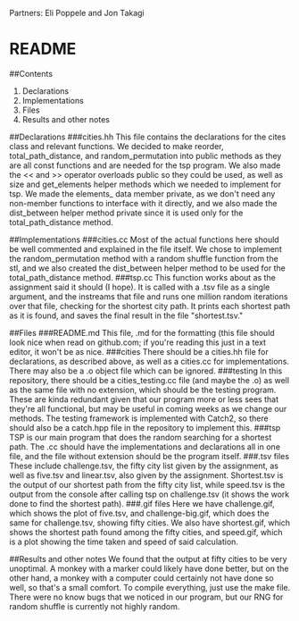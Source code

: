 Partners: Eli Poppele and Jon Takagi

# README
##Contents
1. Declarations
2. Implementations
3. Files
4. Results and other notes

##Declarations
###cities.hh
This file contains the declarations for the cites class and relevant functions.
We decided to make reorder, total_path_distance, and random_permutation into public methods as they are all const functions and are needed for the tsp program.
We also made the << and >> operator overloads public so they could be used, as well as size and get_elements helper methods which we needed to implement for tsp.
We made the elements_ data member private, as we don't need any non-member functions to interface with it directly, and we also made the dist_between helper method private since it is used only for the total_path_distance method.

##Implementations
###cities.cc
Most of the actual functions here should be well commented and explained in the file itself. We chose to implement the random_permutation method with a random shuffle function from the stl, and we also created the dist_between helper method to be used for the total_path_distance method.
###tsp.cc
This function works about as the assignment said it should (I hope). It is called with a .tsv file as a single argument, and the instreams that file and runs one million random iterations over that file, checking for the shortest city path. It prints each shortest path as it is found, and saves the final result in the file "shortest.tsv."

##Files
###README.md
This file, .md for the formatting (this file should look nice when read on github.com; if you're reading this just in a text editor, it won't be as nice.
###cities
There should be a cities.hh file for declarations, as described above, as well as a cities.cc for implementations. There may also be a .o object file which can be ignored.
###testing
In this repository, there should be a cities_testing.cc file (and maybe the .o) as well as the same file with no extension, which should be the testing program. These are kinda redundant given that our program more or less sees that they're all functional, but may be useful in coming weeks as we change our methods. The testing framework is implemented with Catch2, so there should also be a catch.hpp file in the repository to implement this.
###tsp
TSP is our main program that does the random searching for a shortest path. The .cc should have the implementations and declarations all in one file, and the file without extension should be the program itself.
###.tsv files
These include challenge.tsv, the fifty city list given by the assignment, as well as five.tsv and linear.tsv, also given by the assignment. Shortest.tsv is the output of our shortest path from the fifty city list, while speed.tsv is the output from the console after calling tsp on challenge.tsv (it shows the work done to find the shortest path).
###.gif files
Here we have challenge.gif, which shows the plot of five.tsv, and challenge-big.gif, which does the same for challenge.tsv, showing fifty cities. We also have shortest.gif, which shows the shortest path found among the fifty cities, and speed.gif, which is a plot showing the time taken and speed of said calculation.

##Results and other notes
We found that the output at fifty cities to be very unoptimal. A monkey with a marker could likely have done better, but on the other hand, a monkey with a computer could certainly not have done so well, so that's a small comfort.
To compile everything, just use the make file. There were no know bugs that we noticed in our program, but our RNG for random shuffle is currently not highly random.

